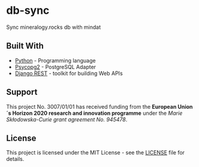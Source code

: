 # db-sync
Sync mineralogy.rocks db with mindat

## Built With

* [Python](https://docs.python.org/3/) - Programming language
* [Psycopg2]([https://docs.djangoproject.com/](https://www.psycopg.org/docs/)) - PostgreSQL Adapter
* [Django REST](https://www.django-rest-framework.org/) - toolkit for building Web APIs

## Support

This project No. 3007/01/01 has received funding from the **European Union´s Horizon 2020 research and innovation programme** under the *Marie Skłodowska-Curie grant agreement No. 945478*.


## License

This project is licensed under the MIT License - see the [LICENSE](LICENSE.md) file for details.
